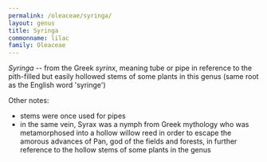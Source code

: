 ```yaml
---
permalink: /oleaceae/syringa/
layout: genus
title: Syringa
commonname: lilac
family: Oleaceae
---
```


*Syringa* -- from the Greek *syrinx*, meaning tube or pipe in reference to the pith-filled but easily hollowed stems of some plants in this genus (same root as the English word 'syringe')

Other notes:
  - stems were once used for pipes
  - in the same vein, Syrax was a nymph from Greek mythology who was metamorphosed into a hollow willow reed in order to escape the amorous advances of Pan, god of the fields and forests, in further reference to the hollow stems of some plants in the genus
